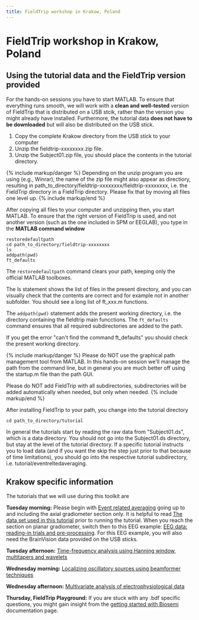 ```yaml
---
title: FieldTrip workshop in Krakow, Poland
---
```


# FieldTrip workshop in Krakow, Poland

## Using the tutorial data and the FieldTrip version provided

For the hands-on sessions you have to start MATLAB. To ensure that
everything runs smooth, we will work with a **clean and well-tested**
version of FieldTrip that is distributed on a USB stcik, rather than the version you might already
have installed. Furthermore, the tutorial data **does not have to be
downloaded** but will also be distributed on the USB stick.

1.  Copy the complete Krakow directory from the USB stick to your computer
2.  Unzip the fieldtrip-xxxxxxxx.zip file.
3.  Unzip the Subject01.zip file, you should place the contents in the tutorial directory.

{% include markup/danger %}
Depending on the unzip program you are using (e.g., Winrar), the name of the zip file might also appear as directiory, resulting in path_to_directory/fieldtrip-xxxxxxxx/fieldtrip-xxxxxxxx, i.e. the FieldTrip directory in a FieldTrip directory. Please fix that by moving all files one level up.
{% include markup/end %}

After copying all files to your computer and unzipping then, you start MATLAB. To ensure that the right version of FieldTrip is used, and not another version (such as the one included in SPM or EEGLAB), you type in the **MATLAB command window**

    restoredefaultpath
    cd path_to_directory/fieldtrip-xxxxxxxx
    ls
    addpath(pwd)
    ft_defaults

The `restoredefaultpath` command clears your path, keeping only the
official MATLAB toolboxes.

The ls statement shows the list of files in the present directory, and you can visually check that the contents are correct and for example not in another subfolder. You should see a long list of ft_xxx.m functions.

The `addpath(pwd)` statement adds the
present working directory, i.e. the directory containing the fieldtrip
main funcctions. The `ft_defaults` command ensures that all required
subdirectories are added to the path.

If you get the error "can't find the command ft_defaults" you should check the present working directory.

{% include markup/danger %}
Please do NOT use the graphical path management tool from MATLAB. In this hands-on session we'll manage the path from the command line, but in general you are much better off using the startup.m file than the path GUI.

Please do NOT add FieldTrip with all subdirectories, subdirectories will be added automatically when needed, but only when needed.
{% include markup/end %}

After installing FieldTrip to your path, you change into the tutorial directory

    cd path_to_directory/tutorial

In general the tutorials start by reading the raw data from
"Subject01.ds", which is a data directory. You should not go into
the Subject01.ds directory, but stay at the level of the tutorial
directory. If a specific tutorial instructs you to load data (and
if you want the skip the step just prior to that because of time
limitations), you should go into the respective tutorial subdirectory,
i.e. tutorial/eventreltedaveraging.

## Krakow specific information

The tutorials that we will use during this toolkit are

**Tuesday morning:** Please begin with [Event related averaging](/tutorial/eventrelatedaveraging) going up to and including the axial gradiometer section only. It is helpful to read [The data set used in this tutorial](/tutorial/meg_language) prior to running the tutorial. When you reach the section on planar gradiometer, switch then to this EEG example: [EEG data: reading-in trials and pre-processing](/tutorial/preprocessing_erp). For this EEG example, you will also need the BrainVision data provided on the USB sticks.

**Tuesday afternoon:** [Time-frequency analysis using Hanning window, multitapers and wavelets](/tutorial/timefrequencyanalysis)

**Wednesday morning:** [Localizing oscillatory sources using beamformer techniques](/tutorial/beamformer)

**Wednesday afternoon:** [Multivariate analysis of electrophysiological data](/tutorial/multivariateanalysis)

**Thursday, FieldTrip Playground:** If you are stuck with any .bdf specific questions, you might gain insight from the [getting started with Biosemi](/getting_started/biosemi) documentation page.
